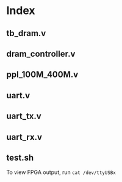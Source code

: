 # Index

## tb_dram.v


## dram_controller.v


## ppl_100M_400M.v



## uart.v



## uart_tx.v



## uart_rx.v


## test.sh

To view FPGA output, run 
```cat /dev/ttyUSBx ```
